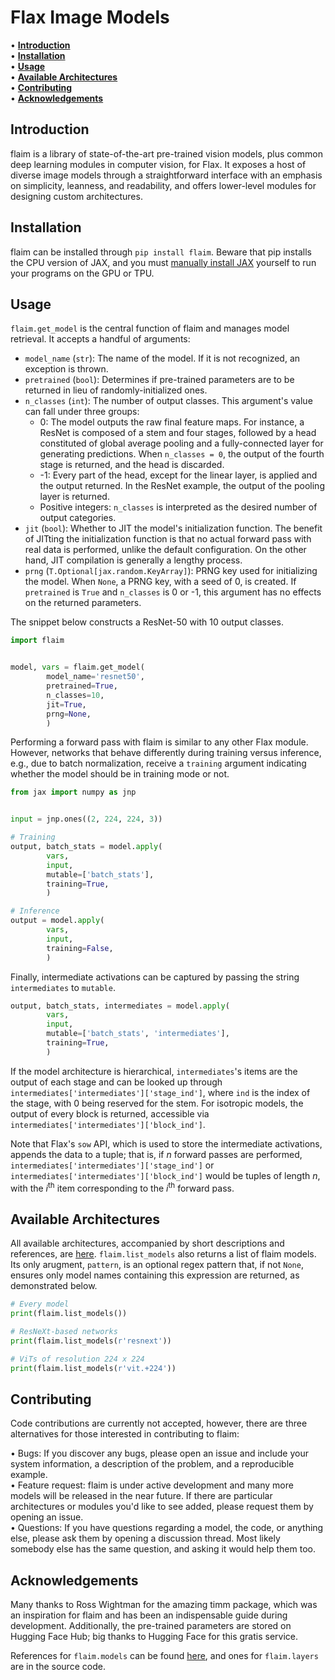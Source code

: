 # Flax Image Models

• <strong>[Introduction](#introduction)</strong><br>
• <strong>[Installation](#installation)</strong><br>
• <strong>[Usage](#usage)</strong><br>
• <strong>[Available Architectures](#available-architectures)</strong><br>
• <strong>[Contributing](#contributing)</strong><br>
• <strong>[Acknowledgements](#acknowledgements)</strong><br>



## Introduction

flaim is a library of state-of-the-art pre-trained vision models, plus common deep learning modules in computer vision, for Flax.
It exposes a host of diverse image models through a straightforward interface with an emphasis on simplicity, leanness, and readability,
and offers lower-level modules for designing custom architectures.

## Installation

flaim can be installed through ```pip install flaim```. Beware that pip installs the CPU version of JAX, and you must [manually install JAX](https://github.com/google/jax#installation) yourself to run your programs on the GPU or TPU.

## Usage

```flaim.get_model``` is the central function of flaim and manages model retrieval. It accepts a handful
of arguments:
* ```model_name``` (```str```): The name of the model. If it is not recognized, an exception is thrown.
* ```pretrained``` (```bool```): Determines if pre-trained parameters are to be returned in lieu of randomly-initialized ones.
* ```n_classes``` (```int```): The number of output classes. This argument's value can fall under three groups:
  * 0: The model outputs the raw final feature maps. For instance, a ResNet is composed of a stem and four stages, followed
  by a head constituted of global average pooling and a fully-connected layer for generating predictions. When ```n_classes = 0```, the output of
  the fourth stage is returned, and the head is discarded. 
  * -1: Every part of the head, except for the linear layer, is applied and the output returned. In the ResNet example, the output of 
  the pooling layer is returned.
  * Positive integers: ```n_classes``` is interpreted as the desired number of output categories.
* ```jit``` (```bool```): Whether to JIT the model's initialization function. The benefit of JITting the initialization function 
is that no actual forward pass with real data is performed, unlike the default configuration. On the other hand, JIT compilation 
is generally a lengthy process.
* ```prng``` (```T.Optional[jax.random.KeyArray]```): PRNG key used for initializing the model. When ```None```,
a PRNG key, with a seed of 0, is created. If ```pretrained``` is ```True``` and ```n_classes``` is 0 or -1, this argument has no effects
on the returned parameters.

The snippet below constructs a ResNet-50 with 10 output classes.

```python
import flaim


model, vars = flaim.get_model(
        model_name='resnet50',
        pretrained=True,
        n_classes=10,
        jit=True,
        prng=None,
        )
```

Performing a forward pass with flaim is similar to any other Flax module. However, networks
that behave differently during training versus inference, e.g., due to batch normalization, 
receive a ```training``` argument indicating whether the model should be in training mode or not. 

```python
from jax import numpy as jnp


input = jnp.ones((2, 224, 224, 3))

# Training
output, batch_stats = model.apply(
        vars,
        input,
        mutable=['batch_stats'],
        training=True,
        )

# Inference
output = model.apply(
        vars,
        input,
        training=False,
        )
```

Finally, intermediate activations can be captured by passing the string ```intermediates``` to ```mutable```. 

```python
output, batch_stats, intermediates = model.apply(
        vars,
        input,
        mutable=['batch_stats', 'intermediates'],
        training=True,
        )
```

If the model architecture is hierarchical, ```intermediates```'s items are the output of each stage and can be looked up through 
```intermediates['intermediates']['stage_ind']```, where ```ind``` is the index of the stage, with 0 being reserved for the stem. For isotropic models, the output of every block is returned, accessible via ```intermediates['intermediates']['block_ind']```.

Note that Flax's ```sow``` API, which is used to store the intermediate activations, appends the data to a tuple; that is, if _n_ forward passes are performed, ```intermediates['intermediates']['stage_ind']``` or ```intermediates['intermediates']['block_ind']``` would be tuples of length _n_, with the *i*<sup>th</sup> item corresponding to the *i*<sup>th</sup> forward pass.

## Available Architectures

All available architectures, accompanied by short descriptions and references, are [here](https://github.com/bobmcdear/flaim/blob/main/ARCHITECTURES.md). ```flaim.list_models``` also returns a list of flaim models. Its only arugment, ```pattern```, is an optional regex pattern that, if not ```None```, ensures only model names containing this expression are returned, as demonstrated below.

```python
# Every model
print(flaim.list_models())

# ResNeXt-based networks
print(flaim.list_models(r'resnext'))

# ViTs of resolution 224 x 224
print(flaim.list_models(r'vit.+224'))
```

## Contributing

Code contributions are currently not accepted, however, there are three alternatives for those interested in contributing to flaim: 

• Bugs: If you discover any bugs, please open an issue and include your system information, a description of the problem, and a reproducible example.<br>
• Feature request: flaim is under active development and many more models will be released in the near future. If there are particular architectures or modules you'd like to see added, please request them by opening an issue.<br>
• Questions: If you have questions regarding a model, the code, or anything else, please ask them by opening a discussion thread. Most likely somebody else has the same question, and asking it would help them too.<br>


## Acknowledgements

Many thanks to Ross Wightman for the amazing timm package, which was an inspiration for flaim and has been an indispensable guide during development. Additionally, the pre-trained parameters are stored on Hugging Face Hub; big thanks to Hugging Face for this gratis service.

References for ```flaim.models``` can be found [here](https://github.com/bobmcdear/flaim/blob/main/ARCHITECTURES.md), and ones for ```flaim.layers``` are in the source code.
